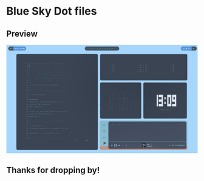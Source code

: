 # Blue Sky Dot files

## Preview
![Preview](https://github.com/VaughnValle/demo/blob/master/samp1abc.png)

## Thanks for dropping by!

